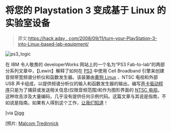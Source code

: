 # 将您的 Playstation 3 变成基于 Linux 的实验室设备

> 原文:[https://hack aday . com/2008/09/11/turn-your-PlayStation-3-into-Linux-based-lab-equipment/](https://hackaday.com/2008/09/11/turn-your-playstation-3-into-linux-based-lab-equipment/)

![](../Images/6d08d233f478a0b5390c68208191c8ee.png "ps3_logic")

在 IBM 令人敬畏的 developerWorks 网站上的一个名为“PS3 Fab-to-lab”的两部分系列文章中，【Lewin】解释了如何在 [PS3](http://www.mahalo.com/Playstation_3_hacks "PS3 Hacks - Mahalo") 中使用 Cell Broadband 引擎来创建音频带宽频谱分析仪和函数发生器。该装置由[黄狗 Linux](http://www.terrasoftsolutions.com/products/ydl/) 、NTSC 电视和外部 USB 声卡组成，以提供频谱分析仪的输入和函数发生器的输出。编写[声卡驱动程序](http://www.ibm.com/developerworks/library/pa-ps3lab2/)只是为了捕获或发送相关信息(仅限音频范围)和作为图形界面的 [NTSC 电视](http://www.ibm.com/developerworks/power/library/pa-ps3lab1)。这种攻击涉及大量编码，几乎没有提供任何示例代码。这篇文章与其说是指南，不如说是指南。如果有人得到这个工作，[让我们知道](http://www.hackaday.com/contact-hack-a-day/)！

[via [Digg](http://digg.com/linux_unix/Build_Linux_Lab_Equipment_From_A_Sony_PLAYSTATION_3)

[照片: [Malcom Tredinnick](http://flickr.com/photos/malcolmtredinnick/361457640/)